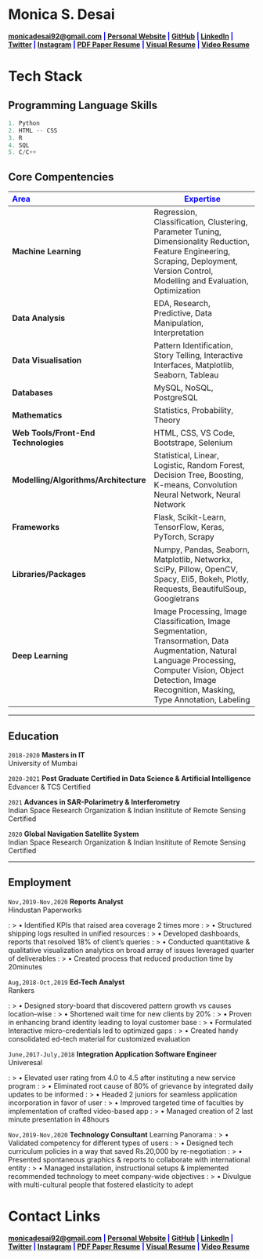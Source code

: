 # Monica S. Desai

<span style="color:blue">**<a href="mailto:monicadesai92@gmail.com">monicadesai92@gmail.com</a>
|
<a href="https://monicadesai-tech.github.io/" target="_blank">Personal Website</a>
|
<a href="https://github.com/monicadesAI-tech" target="_blank">GitHub</a>
|
<a href="https://linkedin.com/in/md92" target="_blank">LinkedIn</a>
|
<a href="https://twitter.com/MonicaDesai92" target="_blank">Twitter</a>
|
<a href="https://www.instagram.com/monica_desai_92/" target="_blank">Instagram</a>
|
<a href=" " target="_blank">PDF Paper Resume</a>
|
<a href="" target="_blank">Visual Resume</a>
|
<a href="https://drive.google.com/file/d/1oYdqPxfi5rzTSB3GKsZOqXoEt4FYCdbY/view?usp=sharing" target="_blank">Video Resume</a>**</span>

# **Tech Stack**
## **Programming Language Skills**

```python
1. Python
2. HTML -- CSS
3. R
4. SQL
5. C/C++
```
## **Core Compentencies**

| <span style="color:blue">**Area**</span> | <span style="color:blue">**Expertise**</span>                                                                         |
| :----------------------------------------- | --------------------------------------------------------------------------------------------------------------------|
| **Machine Learning**                       |             Regression, Classification, Clustering, Parameter Tuning, Dimensionality Reduction, Feature Engineering, Scraping, Deployment, Version Control, Modelling and Evaluation, Optimization |                                                                            
| **Data Analysis**                          |             EDA, Research, Predictive, Data Manipulation, Interpretation                                            |
| **Data Visualisation**                     |             Pattern Identification, Story Telling, Interactive Interfaces, Matplotlib, Seaborn, Tableau             |                               
| **Databases**                              |             MySQL, NoSQL, PostgreSQL                                                                                |
| **Mathematics**                            |             Statistics, Probability, Theory                                                                         |
| **Web Tools/Front-End Technologies**       |             HTML, CSS, VS Code, Bootstrape, Selenium                                                                |
| **Modelling/Algorithms/Architecture**      |             Statistical, Linear, Logistic, Random Forest, Decision Tree, Boosting, K-means, Convolution Neural Network, Neural Network  |                                                                                                                                                                                                                   
| **Frameworks**                             |             Flask, Scikit-Learn, TensorFlow, Keras, PyTorch, Scrapy                                                 |
| **Libraries/Packages**                     |             Numpy, Pandas, Seaborn, Matplotlib, Networkx, SciPy, Pillow, OpenCV, Spacy, Eli5, Bokeh, Plotly,  Requests, BeautifulSoup, Googletrans |                                         
| **Deep Learning**                         |             Image Processing, Image Classification, Image Segmentation, Transormation, Data  Augmentation, Natural Language Processing, Computer Vision,  Object Detection, Image Recognition, Masking, Type Annotation, Labeling  |
                                                                     
                                                                                                                     
---

## **Education**

`2018-2020` **Masters in IT** <br/>
 University of Mumbai

`2020-2021` **Post Graduate Certified in Data Science & Artificial Intelligence** <br/>
 Edvancer & TCS Certified

`2021` **Advances in SAR-Polarimetry & Interferometry** <br/>
 Indian Space Research Organization & Indian Insititute of Remote Sensing Certified
 
`2020` **Global Navigation Satellite System** <br/>
Indian Space Research Organization & Indian Insititute of Remote Sensing Certified
 

--- 

## **Employment**

`Nov,2019-Nov,2020` **Reports Analyst** <br/>
                    Hindustan Paperworks

: > •	Identified KPIs that raised area coverage 2 times more
: > •	Structured shipping logs resulted in unified resources
: > •	Developed dashboards, reports that resolved 18% of client’s queries
: > •	Conducted quantitative & qualitative visualization analytics on broad array of issues leveraged quarter of deliverables
: > •	Created process that reduced production time by 20minutes

`Aug,2018-Oct,2019` **Ed-Tech Analyst** <br/>
                    Rankers

: > •	Designed story-board that discovered pattern growth vs causes location-wise
: > •	Shortened wait time for new clients by 20%
: > •	Proven in enhancing brand identity leading to loyal customer base
: > •	Formulated Interactive micro-credentials led to optimized gaps
: > •	Created handy consolidated ed-tech material for customized evaluation

`June,2017-July,2018` **Integration Application Software Engineer** <br/>
                      Univeresal

: > •	Elevated user rating from 4.0 to 4.5 after instituting a new service program
: > •	Eliminated root cause of 80% of grievance by integrated daily updates to be informed
: > •	Headed 2 juniors for seamless application incorporation in favor of user
: > •	Improved targeted time of faculties by implementation of crafted video-based app
: > •	Managed creation of 2 last minute presentation in 48hours

`Nov,2019-Nov,2020` **Technology Consultant**
                    Learning Panorama
: > •	Validated competency for different types of users
: > •	Designed tech curriculum policies in a way that saved Rs.20,000 by re-negotiation
: > •	Presented spontaneous graphics & reports to collaborate with international entity
: > •	Managed installation, instructional setups & implemented recommended technology to meet company-wide objectives
: > •	Divulgue with multi-cultural people that fostered elasticity to adept


# **Contact Links**

<span style="color:blue">**<a href="mailto:monicadesai92@gmail.com">monicadesai92@gmail.com</a>
|
<a href="https://monicadesai-tech.github.io/" target="_blank">Personal Website</a>
|
<a href="https://github.com/monicadesAI-tech" target="_blank">GitHub</a>
|
<a href="https://linkedin.com/in/md92" target="_blank">LinkedIn</a>
|
<a href="https://twitter.com/MonicaDesai92" target="_blank">Twitter</a>
|
<a href="https://www.instagram.com/monica_desai_92/" target="_blank">Instagram</a>
|
<a href="" target="_blank">PDF Paper Resume</a>
|
<a href="" target="_blank">Visual Resume</a>
|
<a href="https://drive.google.com/file/d/1oYdqPxfi5rzTSB3GKsZOqXoEt4FYCdbY/view?usp=sharing" target="_blank">Video Resume</a>**</span>


